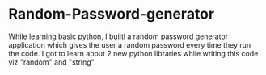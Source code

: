 # Random-Password-generator
While learning basic python, I builtl a random password generator application which gives the user a random password every time they run the code. I got to learn about 2 new python libraries while writing this code viz "random" and "string"
